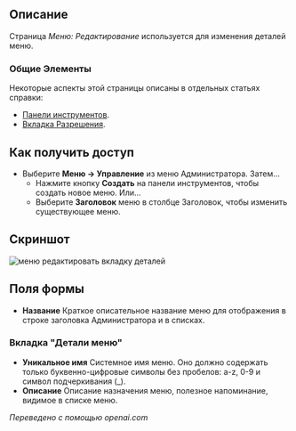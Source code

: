 <!-- Filename: Help4.x:Menus:_Edit / Display title: Меню: Редактировать -->

## Описание

Страница *Меню: Редактирование* используется для изменения деталей меню.

### Общие Элементы

Некоторые аспекты этой страницы описаны в отдельных статьях справки:

* [Панели инструментов](jdocmanual?article=help/common-elements/toolbars).
* [Вкладка Разрешения](jdocmanual?article=help/common-elements/edit-permissions).

## Как получить доступ

- Выберите **Меню → Управление** из меню Администратора. Затем...
  - Нажмите кнопку **Создать** на панели инструментов, чтобы создать новое меню. Или...
  - Выберите **Заголовок** меню в столбце Заголовок, чтобы изменить существующее меню.

## Скриншот

![меню редактировать вкладку деталей](../../../ru/images/menus/menus-edit-menu-details-tab.png)

## Поля формы

- **Название** Краткое описательное название меню для отображения в
  строке заголовка Администратора и в списках.

### Вкладка "Детали меню"

- **Уникальное имя** Системное имя меню. Оно должно содержать только буквенно-цифровые
  символы без пробелов: a-z, 0-9 и символ подчеркивания (\_).
- **Описание** Описание назначения меню, полезное напоминание,
  видимое в списке меню.


*Переведено с помощью openai.com*

